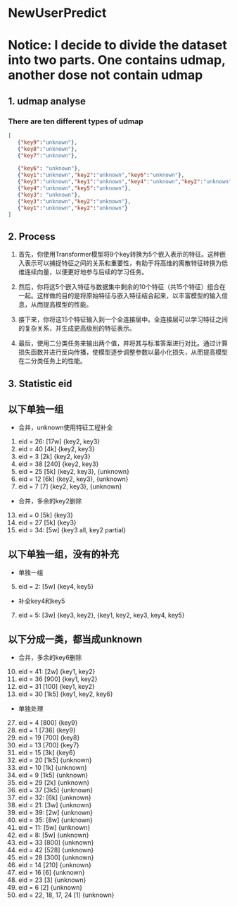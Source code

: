 # NewUserPredict

# Notice: I decide to divide the dataset into two parts. One contains udmap, another dose not contain udmap

## 1. udmap analyse

### There are ten different types of udmap

```json
[
   {"key9":"unknown"},
   {"key8":"unknown"},
   {"key7":"unknown"},
   
   {"key6": "unknown"},
   {"key1":"unknown","key2":"unknown","key6":"unknown"},
   {"key3":"unknown","key1":"unknown","key4":"unknown","key2":"unknown","key5":"unknown"},
   {"key4":"unknown","key5":"unknown"},
   {"key3": "unknown"},
   {"key3":"unknown","key2":"unknown"},
   {"key1":"unknown","key2":"unknown"}
]
```

## 2. Process

1. 首先，你使用Transformer模型将9个key转换为5个嵌入表示的特征。这种嵌入表示可以捕捉特征之间的关系和重要性，有助于将高维的离散特征转换为低维连续向量，以便更好地参与后续的学习任务。

2. 然后，你将这5个嵌入特征与数据集中剩余的10个特征（共15个特征）组合在一起。这样做的目的是将原始特征与嵌入特征结合起来，以丰富模型的输入信息，从而提高模型的性能。

3. 接下来，你将这15个特征输入到一个全连接层中。全连接层可以学习特征之间的复杂关系，并生成更高级别的特征表示。

4. 最后，使用二分类任务来输出两个值，并将其与标准答案进行对比。通过计算损失函数并进行反向传播，使模型逐步调整参数以最小化损失，从而提高模型在二分类任务上的性能。

## 3. Statistic eid

## 以下单独一组
- 合并，unknown使用特征工程补全
1. eid = 26: [17w] {key2, key3}
16. eid = 40 [4k]  {key2, key3}
20. eid = 3  [2k]  {key2, key3}
33. eid = 38 [240] {key2, key3}
14. eid = 25 [5k]  {key2, key3}, {unknown}
12. eid = 12  [6k] {key2, key3}, {unknown}
36. eid = 7  [7]   {key2, key3}, {unknown}

- 合并，多余的key2删除
13. eid = 0   [5k] {key3}
15. eid = 27 [5k]  {key3}
6. eid = 34: [5w]  {key3 all, key2 partial}


## 以下单独一组，没有的补充
- 单独一组
5. eid = 2:  [5w]  {key4, key5}

- 补全key4和key5
7. eid = 5:  [3w]  {key3, key2}, {key1, key2, key3, key4, key5}

## 以下分成一类，都当成unknown
- 合并，多余的key6删除
10. eid = 41: [2w] {key1, key2}
25. eid = 36 [900] {key1, key2}
35. eid = 31 [100] {key1, key2}
22. eid = 30 [1k5] {key1, key2, key6}

- 单独处理
27. eid = 4  [800] {key9}
28. eid = 1  [736] {key9}
29. eid = 19 [700] {key8}
30. eid = 13 [700] {key7}
18. eid = 15 [3k]  {key6}
23. eid = 20 [1k5] {unknown}
24. eid = 10 [1k]  {unknown}
21. eid = 9  [1k5] {unknown}
19. eid = 29 [2k]  {unknown}
17. eid = 37 [3k5] {unknown}
11. eid = 32: [6k] {unknown}
8. eid = 21: [3w]  {unknown}
9. eid = 39: [2w]  {unknown}
2. eid = 35: [8w]  {unknown}
3. eid = 11: [5w]  {unknown}
4. eid = 8:  [5w]  {unknown}
26. eid = 33 [800] {unknown}
31. eid = 42 [528] {unknown}
32. eid = 28 [300] {unknown}
34. eid = 14 [210] {unknown}
37. eid = 16 [6]   {unknown}
38. eid = 23 [3]   {unknown}
39. eid = 6  [2]   {unknown}
40. eid = 22, 18, 17, 24 [1]   {unknown}